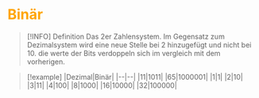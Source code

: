 # <font color = "orange">Binär</font>
>[!INFO] Definition
>Das 2er Zahlensystem. 
>Im Gegensatz zum Dezimalsystem wird eine neue Stelle bei 2 hinzugefügt und nicht bei 10.
>die werte der Bits verdoppeln sich im vergleich mit dem vorherigen.

>[!example]
>|Dezimal|Binär|
>|--|--|
>|11|1011|
>|65|1000001|
>|1|1|
>|2|10|
>|3|11|
>|4|100|
>|8|1000|
>|16|10000|
>|32|100000|



